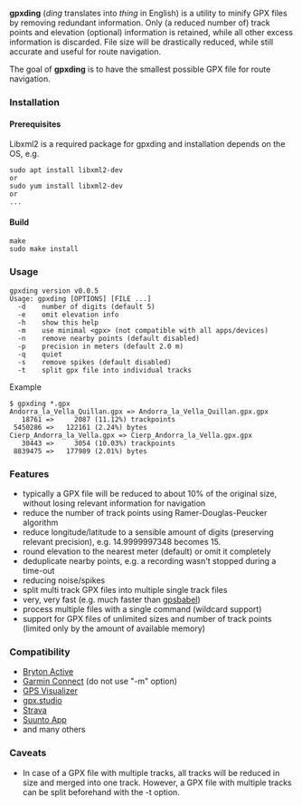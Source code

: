 **gpxding** (_ding_ translates into _thing_ in English) is a utility to minify GPX files by removing redundant information. Only (a reduced number of) track points and elevation (optional) information is retained, while all other excess information is discarded. File size will be drastically reduced, while still accurate and useful for route navigation.

The goal of **gpxding** is to have the smallest possible GPX file for route navigation.

### Installation

#### Prerequisites

Libxml2 is a required package for gpxding and installation depends on the OS, e.g.

```
sudo apt install libxml2-dev
or
sudo yum install libxml2-dev
or
...
```


#### Build
```
make
sudo make install
```

### Usage

```
gpxding version v0.0.5
Usage: gpxding [OPTIONS] [FILE ...]
  -d    number of digits (default 5)
  -e    omit elevation info
  -h    show this help
  -m    use minimal <gpx> (not compatible with all apps/devices)
  -n    remove nearby points (default disabled)
  -p    precision in meters (default 2.0 m)
  -q    quiet
  -s    remove spikes (default disabled)
  -t    split gpx file into individual tracks
```

Example
```
$ gpxding *.gpx
Andorra_la_Vella_Quillan.gpx => Andorra_la_Vella_Quillan.gpx.gpx
   18761 =>     2087 (11.12%) trackpoints
 5450286 =>   122161 (2.24%) bytes
Cierp_Andorra_la_Vella.gpx => Cierp_Andorra_la_Vella.gpx.gpx
   30443 =>     3054 (10.03%) trackpoints
 8839475 =>   177989 (2.01%) bytes
```

### Features
* typically a GPX file will be reduced to about 10% of the original size, without losing relevant information for navigation
* reduce the number of track points using Ramer-Douglas-Peucker algorithm
* reduce longitude/latitude to a sensible amount of digits (preserving relevant precision), e.g. 14.9999997348 becomes 15.
* round elevation to the nearest meter (default) or omit it completely
* deduplicate nearby points, e.g. a recording wasn't stopped during a time-out
* reducing noise/spikes
* split multi track GPX files into multiple single track files
* very, very fast (e.g. much faster than [gpsbabel](https://www.gpsbabel.org/))
* process multiple files with a single command (wildcard support)
* support for GPX files of unlimited sizes and number of track points (limited only by the amount of available memory)

### Compatibility
* [Bryton Active](https://play.google.com/store/apps/details?id=com.brytonsport.active)
* [Garmin Connect](https://play.google.com/store/apps/details?id=com.garmin.android.apps.connectmobile) (do not use "-m" option)
* [GPS Visualizer](https://www.gpsvisualizer.com)
* [gpx.studio](https://gpx.studio)
* [Strava](https://strava.com)
* [Suunto App](https://play.google.com/store/apps/details?id=com.stt.android.suunto)
* and many others

### Caveats
   * In case of a GPX file with multiple tracks, all tracks will be reduced in size and merged into one track. However, a GPX file with multiple tracks can be split beforehand with the -t option.
